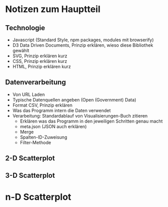 # Notizen zum Hauptteil

## Technologie

- Javascript (Standard Style, npm packages, modules mit browserify)
- D3 Data Driven Documents, Prinzip erklären, wieso diese Bibliothek gewählt
- SVG, Prinzip erklären kurz
- CSS, Prinzip erklären kurz
- HTML, Prinzip erklären kurz

## Datenverarbeitung

- Von URL Laden
- Typische Datenquellen angeben (Open (Government) Data)
- Format CSV, Prinzip erklären
- Was das Programm intern die Daten verwendet
- Verarbeitung: Standardablauf von Visualisierungen-Buch zitieren
  - Erklären was das Programm in den jeweiligen Schritten genau macht
  - meta.json (JSON auch erklären)
  - Merge
  - Spalten-ID-Zuweisung
  - Filter-Methode


<!--
      TODO
      VVVV
            -->

## 2-D Scatterplot

## 3-D Scatterplot

# n-D Scatterplot
